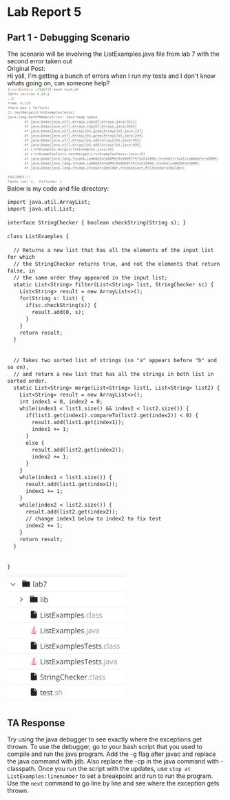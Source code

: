 # Lab Report 5
## Part 1 - Debugging Scenario
The scenario will be involving the ListExamples.java file from lab 7 with the second error taken out <br>
Original Post:<br>
Hi yall, I'm getting a bunch of errors when I run my tests and I don't know whats going on, can someone help?<br>
![post](/images/post.png) <br>
Below is my code and file directory: <br>
```
import java.util.ArrayList;
import java.util.List;

interface StringChecker { boolean checkString(String s); }

class ListExamples {

  // Returns a new list that has all the elements of the input list for which
  // the StringChecker returns true, and not the elements that return false, in
  // the same order they appeared in the input list;
  static List<String> filter(List<String> list, StringChecker sc) {
    List<String> result = new ArrayList<>();
    for(String s: list) {
      if(sc.checkString(s)) {
        result.add(0, s);
      }
    }
    return result;
  }


  // Takes two sorted list of strings (so "a" appears before "b" and so on),
  // and return a new list that has all the strings in both list in sorted order.
  static List<String> merge(List<String> list1, List<String> list2) {
    List<String> result = new ArrayList<>();
    int index1 = 0, index2 = 0;
    while(index1 < list1.size() && index2 < list2.size()) {
      if(list1.get(index1).compareTo(list2.get(index2)) < 0) {
        result.add(list1.get(index1));
        index1 += 1;
      }
      else {
        result.add(list2.get(index2));
        index2 += 1;
      }
    }
    while(index1 < list1.size()) {
      result.add(list1.get(index1));
      index1 += 1;
    }
    while(index2 < list2.size()) {
      result.add(list2.get(index2));
      // change index1 below to index2 to fix test
      index2 += 1;
    }
    return result;
  }


}
``` 
![fileDirectory](/images/fileDirectory.png) <br>
## TA Response
Try using the java debugger to see exactly where the exceptions get thrown. To use the debugger, go to your bash script that you used to compile and run the java program. Add the -g flag after javac and replace the java command with jdb. Also replace the -cp in the java command with -classpath. Once you run the script with the updates, use ```stop at ListExamples:linenumber``` to set a breakpoint and run to run the program. Use the ```next``` command to go line by line and see where the exception gets thrown. <br>




